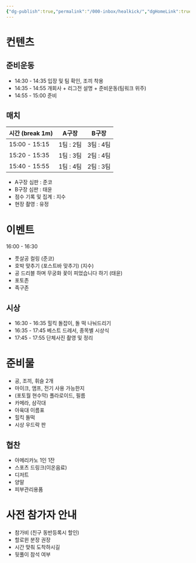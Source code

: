 ```yaml
---
{"dg-publish":true,"permalink":"/000-inbox/healkick/","dgHomeLink":true,"dgPassFrontmatter":false}
---
```



# 컨텐츠

## 준비운동
- 14:30 - 14:35 입장 및 팀 확인, 조끼 착용
- 14:35 - 14:55 개회사 + 리그전 설명 + 준비운동(팀워크 위주)
- 14:55 - 15:00 준비

## 매치
|시간 (break 1m)| A구장 |  B구장 | 
|---|---|---|
|15:00 - 15:15|1팀 : 2팀 | 3팀 : 4팀 |
|15:20 - 15:35|1팀 : 3팀| 2팀 : 4팀 |
|15:40 - 15:55| 1팀 : 4팀 | 2팀 : 3팀 |

- A구장 심판 : 준코
- B구장 심판 : 태윤
- 점수 기록 및 집계 : 지수
- 현장 촬영 : 유정


# 이벤트

16:00 - 16:30
- 풋살공 컬링 (준코)
- 호박 맞추기 (포스트바 맞추기) (지수)
- 공 드리블 하며 무궁화 꽃이 피었습니다 하기 (태윤)
- 포토존
- 족구존

## 시상
- 16:30 - 16:35 힐킥 돌잡이, 돌 떡 나눠드리기
- 16:35 - 17:45 베스트 드레서, 종목별 시상식
- 17:45 - 17:55 단체사진 촬영 및 정리

# 준비물
- 공, 조끼, 휘슬 2개
- 마이크, 앰프, 전기 사용 가능한지
- (포토월 현수막) 폴라로이드, 필름
- 카메라, 삼각대
- 아육대 이름표
- 힐킥 돌떡
- 시상 우드락 판

## 협찬
- 아메리카노 1인 1잔
- 스포츠 드링크(이온음료)
- 디저트
- 양말
- 피부관리용품

# 사전 참가자 안내
- 참가비 (친구 동반등록시 할인)
- 할로윈 분장 권장
- 시간 맞춰 도착하시길
- 뒷풀이 참석 여부
